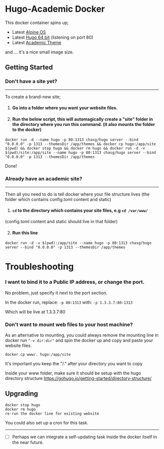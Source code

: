 # Hugo-Academic Docker

This docker container spins up;
* Latest [Alpine OS](https://www.alpinelinux.org/about/)
* Latest [Hugo 64 bit](https://gohugo.io/) (listening on port 80)
* Latest [Academic Theme](https://github.com/gcushen/hugo-academic)

and ... it's a nice small image size.

## Getting Started



### Don't have a site yet?

---
To create a brand-new site;

1. #### Go into a folder where you want your website files. 
2. #### Run the below script, this will automagically create a "site" folder in the directory where you run this command. (it also mounts the folder to the docker)

```
docker run -d --name hugo -p 80:1313 chasg/hugo server --bind "0.0.0.0" -p 1313 --themesDir /app/themes && docker cp hugo:/app/site $(pwd) && docker stop hugo && docker rm hugo && docker run -d -v $(pwd)/site:/app/site --name hugo -p 80:1313 chasg/hugo server --bind "0.0.0.0" -p 1313 --themesDir /app/themes
```
Done!

### Already have an academic site?

---
Then all you need to do is tell docker where your file structure lives (the folder which contains config.toml content and static)

1. #### ```cd``` to the directory which contains your site files, e.g ```cd /var/www/```
 (config.toml content and static should live in that folder)

2. #### Run this line
```
docker run -d -v $(pwd):/app/site --name hugo -p 80:1313 chasg/hugo server --bind "0.0.0.0" -p 1313 --themesDir /app/themes
```




# Troubleshooting

 ### I want to bind it to a Public IP address, or change the port.

 No problem, just specify it next to the port section.
 
 In the docker run, replace:
 `-p 80:1313`
 with:
`-p 1.3.3.7:80:1313`

Which will be live at 1.3.3.7:80

### Don't want to mount web files to your host machine?
As an alternative to mounting, you could always remove the mounting line in docker run `"-v dir:dir"` and spin the docker up and copy and paste your website files.
```
docker cp www/. hugo:/app/site
```
It's important you keep the "/." after your directory you want to copy

Inside your www folder, make sure it should be setup with the hugo directory structure https://gohugo.io/getting-started/directory-structure/

## Upgrading 

```
docker stop hugo
docker rm hugo
re-run the docker line for existing website
```
You could also set up a cron for this task.


---

- [ ] Perhaps we can integrate a self-updating task inside the docker itself in the near future.
